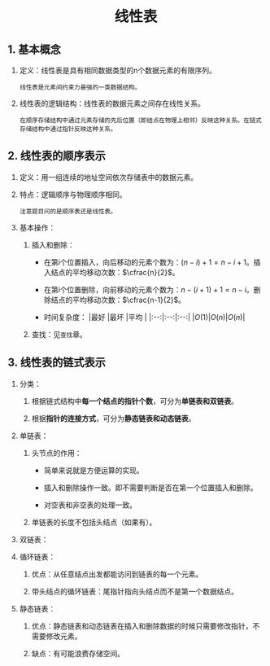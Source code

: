 # <center> 线性表 <center/>

## 1. 基本概念

1. 定义：线性表是具有相同数据类型的n个数据元素的有限序列。
    ```
    线性表是元素间约束力最强的一类数据结构。
    ```

2. 线性表的逻辑结构：线性表的数据元素之间存在线性关系。
    ```
    在顺序存储结构中通过元素存储的先后位置（即结点在物理上相邻）反映这种关系。在链式存储结构中通过指针反映这种关系。
    ```

## 2. 线性表的顺序表示

1. 定义：用一组连续的地址空间依次存储表中的数据元素。

2. 特点：逻辑顺序与物理顺序相同。
    ```
    注意题目问的是顺序表还是线性表。
    ```
3. 基本操作：
   1. 插入和删除：
      - 在第i个位置插入，向后移动的元素个数为：$(n - i) + 1 = n - i + 1$。插入结点的平均移动次数：$\cfrac{n}{2}$。

      - 在第i个位置删除，向前移动的元素个数为：$n - (i + 1) + 1 = n - i$。删除结点的平均移动次数：$\cfrac{n-1}{2}$。
      - 时间复杂度：
        |最好 |最坏 |平均 |
        |:--:|:--:|:--:|
        |$O(1)$|$O(n)$|$O(n)$|

   2. 查找：见`查找`章。

## 3. 线性表的链式表示

1. 分类：
   1. 根据链式结构中**每一个结点的指针个数**，可分为**单链表和双链表**。

   2. 根据**指针的连接方式**，可分为**静态链表和动态链表**。

2. 单链表：
   1. 头节点的作用：
      - 简单来说就是方便运算的实现。
      - 插入和删除操作一致。即不需要判断是否在第一个位置插入和删除。

      - 对空表和非空表的处理一致。

    1. 单链表的长度不包括头结点（如果有）。
3. 双链表：
4. 循环链表：
   1. 优点：从任意结点出发都能访问到链表的每一个元素。

   2. 带头结点的循环链表：尾指针指向头结点而不是第一个数据结点。
5. 静态链表：
   1. 优点：静态链表和动态链表在插入和删除数据的时候只需要修改指针，不需要修改元素。

   2. 缺点：有可能浪费存储空间。
